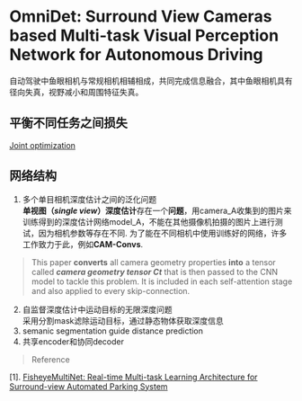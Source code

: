 # OmniDet: Surround View Cameras based Multi-task Visual Perception Network for Autonomous Driving
自动驾驶中鱼眼相机与常规相机相辅相成，共同完成信息融合，其中鱼眼相机具有径向失真，视野减小和周围特征失真。

## 平衡不同任务之间损失  
[Joint optimization](https://github.com/zh-song/Object-Detection-Papers/blob/Docments/Multi%20task/Joint%20optimization.md)

## 网络结构
1. 多个单目相机深度估计之间的泛化问题  
**单视图（*single view*）深度估计**存在一个**问题**，用camera_A收集到的图片来训练得到的深度估计网络model_A，不能在其他摄像机拍摄的图片上进行测试，因为相机参数等存在不同. 为了能在不同相机中使用训练好的网络，许多工作致力于此，例如**CAM-Convs**.  
> This paper **converts** all camera geometry properties **into** a tensor called ***camera geometry tensor Ct*** that is then passed to the CNN model to tackle this problem. It is included in each self-attention stage and also applied to every skip-connection.
2. 自监督深度估计中运动目标的无限深度问题  
采用分割mask滤除运动目标，通过静态物体获取深度信息
3. semanic segmentation guide distance prediction
4. 共享encoder和协同decoder
























> Reference  

[1]. [FisheyeMultiNet: Real-time Multi-task Learning Architecture for Surround-view Automated Parking System](https://github.com/zh-song/Object-Detection-Papers/blob/Docments/Multi%20task/FisheyeMultiNet.md#fisheyemultinet-real-time-multi-task-learning-architecture-for-surround-view-automated-parking-system)

